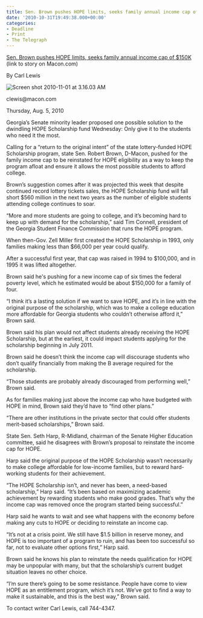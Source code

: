 ```yaml
---
title: Sen. Brown pushes HOPE limits, seeks family annual income cap of $150K
date: '2010-10-31T19:49:38.000+00:00'
categories:
- Deadline
- Print
- The Telegraph
---
```


<p><a href="http://www.macon.com/2010/08/05/1218531/brown-pushes-hope-limits.html">Sen. Brown pushes HOPE limits, seeks family annual income cap of $150K</a> (link to story on Macon.com)</p>
<p>By Carl Lewis</p>
<p><img class="size-medium wp-image-289 alignright" title="Screen shot 2010-11-01 at 3.16.03 AM" src="{{ site.baseurl }}/assets/Screen-shot-2010-11-01-at-3.16.03-AM.png" alt="Screen shot 2010-11-01 at 3.16.03 AM" /></p>
<p>clewis@macon.com</p>
<p>Thursday, Aug. 5, 2010</p>
<p><span style="padding: 0px; margin: 0px;">Georgia’s Senate minority leader proposed one possible solution to the dwindling HOPE Scholarship fund Wednesday: Only give </span>it to the students who need it the most.</p>
<p>Calling for a “return to the original intent” of the state lottery-funded HOPE Scholarship program, state Sen. Robert Brown, D-Macon, pushed for the family income cap to be reinstated for HOPE eligibility as a way to keep the program afloat and ensure it allows the most possible students to afford college.<!--more--></p>
<p>Brown’s suggestion comes after it was projected this week that despite continued record lottery tickets sales, the HOPE Scholarship fund will fall short $560 million in the next two years as the number of eligible students attending college continues to soar.</p>
<p>“More and more students are going to college, and it’s becoming hard to keep up with demand for the scholarship,” said Tim Connell, president of the Georgia Student Finance Commission that runs the HOPE program.</p>
<p>When then-Gov. Zell Miller first created the HOPE Scholarship in 1993, only families making less than $66,000 per year could qualify.</p>
<p>After a successful first year, that cap was raised in 1994 to $100,000, and in 1995 it was lifted altogether.</p>
<p>Brown said he's pushing for a new income cap of six times the federal poverty level, which he estimated would be about $150,000 for a family of four.</p>
<p>“I think it’s a lasting solution if we want to save HOPE, and it’s in line with the original purpose of the scholarship, which was to make a college education more affordable for Georgia students who couldn’t otherwise afford it,” Brown said.</p>
<p>Brown said his plan would not affect students already receiving the HOPE Scholarship, but at the earliest, it could impact students applying for the scholarship beginning in July 2011.</p>
<p>Brown said he doesn’t think the income cap will discourage students who don’t qualify financially from making the B average required for the scholarship.</p>
<p>“Those students are probably already discouraged from performing well,” Brown said.</p>
<p>As for families making just above the income cap who have budgeted with HOPE in mind, Brown said they’d have to “find other plans.”</p>
<p>“There are other institutions in the private sector that could offer students merit-based scholarships,” Brown said.</p>
<p>State Sen. Seth Harp, R-Midland, chairman of the Senate Higher Education committee, said he disagrees with Brown’s proposal to reinstate the income cap for HOPE.</p>
<p>Harp said the original purpose of the HOPE Scholarship wasn’t necessarily to make college affordable for low-income families, but to reward hard-working students for their achievement.</p>
<p>“The HOPE Scholarship isn’t, and never has been, a need-based scholarship,” Harp said. “It’s been based on maximizing academic achievement by rewarding students who make good grades. That’s why the income cap was removed once the program started being successful.”</p>
<p>Harp said he wants to wait and see what happens with the economy before making any cuts to HOPE or deciding to reinstate an income cap.</p>
<p>“It’s not at a crisis point. We still have $1.5 billion in reserve money, and HOPE is too important of a program to ruin, and has been too successful so far, not to evaluate other options first,” Harp said.</p>
<p>Brown said he knows his plan to reinstate the needs qualification for HOPE may be unpopular with many, but that the scholarship’s current budget situation leaves no other choice.</p>
<p>“I’m sure there’s going to be some resistance. People have come to view HOPE as an entitlement program, which it’s not. We’ve got to find a way to make it sustainable, and this is the best way,” Brown said.</p>
<p>To contact writer Carl Lewis, call 744-4347.</p>
